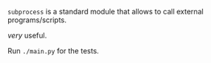 `subprocess` is a standard module that allows to call external programs/scripts.

*very* useful.

Run `./main.py` for the tests.
